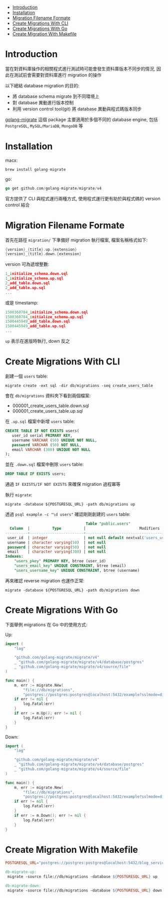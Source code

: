 - [Introduction](#introduction)
- [Installation](#installation)
- [Migration Filename Formate](#migration-filename-formate)
- [Create Migrations With CLI](#create-migrations-with-cli)
- [Create Migrations With Go](#create-migrations-with-go)
- [Create Migration With Makefile](#create-migration-with-makefile)

# Introduction

當在對資料庫操作的相關程式進行測試時可能會發生資料庫版本不同步的情況, 因此在測試前會需要對資料庫進行 migration 的操作

以下總結 database migration 的目的:

- 將 database schema migrate 到不同環境上
- 對 database 異動進行版本控制
- 利用 version control tool(git) 將 database 異動與程式碼版本同步

[golang-migrate](https://github.com/golang-migrate/migrate) 這個 package 主要適用於多個不同的 database engine, 包括 `PostgreSQL`, `MySQL/MariaDB`, `MongoDB` 等

# Installation

macx:

```go
brew install golang-migrate
```

go:

```go
go get github.com/golang-migrate/migrate/v4
```

官方提供了 CLI 與程式運行兩種方式, 使用程式運行更有助於與程式碼的 version control 結合

# Migration Filename Formate

首先在路徑 `migration/` 下準備好 migration 執行檔案, 檔案名稱格式如下:

```go
{version}_{title}.up.{extension}
{version}_{title}.down.{extension}
```

version 可為遞增整數:

```go
1_initialize_schema.down.sql
1_initialize_schema.up.sql
2_add_table.down.sql
2_add_table.up.sql
...
```

或是 timestamp:

```go
1500360784_initialize_schema.down.sql
1500360784_initialize_schema.up.sql
1500445949_add_table.down.sql
1500445949_add_table.up.sql
...
```

`up` 表示在進版時執行, down 反之

# Create Migrations With CLI

創建一個 `users` table:

```shell
migrate create -ext sql -dir db/migrations -seq create_users_table
```

會在 `db/migrations` 資料夾下看到兩個檔案:

- 000001_create_users_table.down.sql
- 000001_create_users_table.up.sql

在 `.up.sql` 檔案中新增 `users` table:

```sql
CREATE TABLE IF NOT EXISTS users(
   user_id serial PRIMARY KEY,
   username VARCHAR (50) UNIQUE NOT NULL,
   password VARCHAR (50) NOT NULL,
   email VARCHAR (300) UNIQUE NOT NULL
);
```

並在 `.down.sql` 檔案中刪除 `users` table:

```sql
DROP TABLE IF EXISTS users;
```

通過 `IF EXISTS/IF NOT EXISTS` 來確保 migration 過程冪等

執行 `migrate`:

```shell
migrate -database ${POSTGRESQL_URL} -path db/migrations up
```

透過 `psql example -c "\d users"` 確認剛剛創建的 `users` table:

```sql
                                    Table "public.users"
  Column  |          Type          |                        Modifiers                        
----------+------------------------+---------------------------------------------------------
 user_id  | integer                | not null default nextval('users_user_id_seq'::regclass)
 username | character varying(50)  | not null
 password | character varying(50)  | not null
 email    | character varying(300) | not null
Indexes:
    "users_pkey" PRIMARY KEY, btree (user_id)
    "users_email_key" UNIQUE CONSTRAINT, btree (email)
    "users_username_key" UNIQUE CONSTRAINT, btree (username)
```

再來確認 reverse migration 也運作正常:

```shell
migrate -database ${POSTGRESQL_URL} -path db/migrations down
```

# Create Migrations With Go

下面舉例 migrations 在 Go 中的使用方式:

Up:

```go
import (
	"log"

	"github.com/golang-migrate/migrate/v4"
	_ "github.com/golang-migrate/migrate/v4/database/postgres"
	_ "github.com/golang-migrate/migrate/v4/source/file"
)

func main() {
	m, err := migrate.New(
		"file://db/migrations",
		"postgres://postgres:postgres@localhost:5432/example?sslmode=disable")
	if err != nil {
		log.Fatal(err)
	}
	if err := m.Up(); err != nil {
		log.Fatal(err)
	}
}
```

Down:

```go
import (
	"log"

	"github.com/golang-migrate/migrate/v4"
	_ "github.com/golang-migrate/migrate/v4/database/postgres"
	_ "github.com/golang-migrate/migrate/v4/source/file"
)

func main() {
	m, err := migrate.New(
		"file://db/migrations",
		"postgres://postgres:postgres@localhost:5432/example?sslmode=disable")
	if err != nil {
		log.Fatal(err)
	}
	if err := m.Down(); err != nil {
		log.Fatal(err)
	}
}
```

# Create Migration With Makefile

```makefile
POSTGRESQL_URL="postgres://postgres:postgres@localhost:5432/blog_service?sslmode=disable"

db-migrate-up:
 migrate -source file://db/migrations -database ${POSTGRESQL_URL} up

db-migrate-down:
 migrate -source file://db/migrations -database ${POSTGRESQL_URL} down
 ```